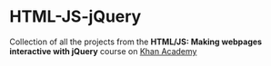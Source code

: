 # HTML-JS-jQuery

Collection of all the projects from the **HTML/JS: Making webpages interactive with jQuery** course on [Khan Academy](https://www.khanacademy.org/)
